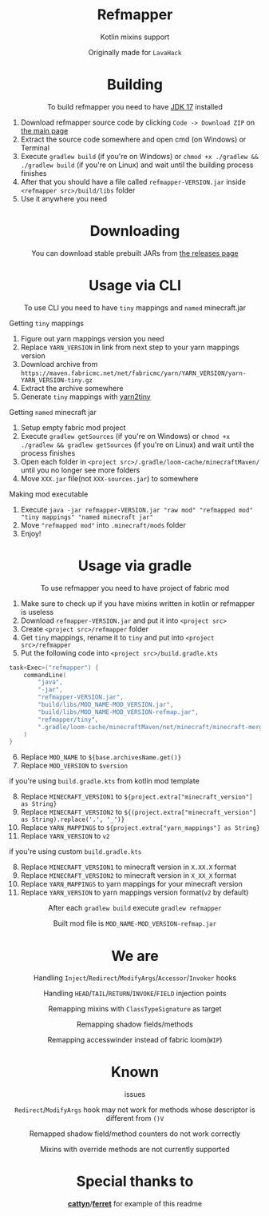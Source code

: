 <div align="center">

# Refmapper

Kotlin mixins support

Originally made for `LavaHack`

# Building

To build refmapper you need to have [JDK 17](https://www.oracle.com/java/technologies/javase/jdk17-archive-downloads.html) installed

</div>

1. Download refmapper source code by clicking `Code -> Download ZIP` on [the main page](https://github.com/kisman2000/refmapper)
2. Extract the source code somewhere and open cmd (on Windows) or Terminal
3. Execute `gradlew build` (if you're on Windows) or `chmod +x ./gradlew && ./gradlew build` (if you're on Linux) and wait until the building process finishes
4. After that you should have a file called `refmapper-VERSION.jar` inside `<refmapper src>/build/libs` folder
5. Use it anywhere you need

<div align="center">

# Downloading

You can download stable prebuilt JARs from [the releases page](https://github.com/kisman2000/refmapper/releases)

# Usage via CLI

To use CLI you need to have `tiny` mappings and `named` minecraft.jar

</div>

Getting `tiny` mappings

1. Figure out yarn mappings version you need
2. Replace `YARN_VERSION` in link from next step to your yarn mappings version
3. Download archive from `https://maven.fabricmc.net/net/fabricmc/yarn/YARN_VERSION/yarn-YARN_VERSION-tiny.gz`
4. Extract the archive somewhere
5. Generate `tiny` mappings with [yarn2tiny](https://github.com/kisman2000/yarn2tiny)

Getting `named` minecraft jar

1. Setup empty fabric mod project
2. Execute `gradlew getSources` (if you're on Windows) or `chmod +x ./gradlew && gradlew getSources` (if you're on Linux) and wait until the process finishes
3. Open each folder in `<project src>/.gradle/loom-cache/minecraftMaven/` until you no longer see more folders
4. Move `XXX.jar` file(not `XXX-sources.jar`) to somewhere

Making mod executable

1. Execute `java -jar refmapper-VERSION.jar "raw mod" "refmapped mod" "tiny mappings" "named minecraft jar"`
2. Move `"refmapped mod"` into `.minecraft/mods` folder
3. Enjoy!

<div align="center">

# Usage via gradle

To use refmapper you need to have project of fabric mod

</div>

1. Make sure to check up if you have mixins written in kotlin or refmapper is useless
2. Download `refmapper-VERSION.jar` and put it into `<project src>`
3. Create `<project src>/refmapper` folder
4. Get `tiny` mappings, rename it to `tiny` and put into `<project src>/refmapper`
5. Put the following code into `<project src>/build.gradle.kts`

```kotlin
task<Exec>("refmapper") {
    commandLine(
        "java",
        "-jar",
        "refmapper-VERSION.jar",
        "build/libs/MOD_NAME-MOD_VERSION.jar",
        "build/libs/MOD_NAME-MOD_VERSION-refmap.jar",
        "refmapper/tiny", 
        ".gradle/loom-cache/minecraftMaven/net/minecraft/minecraft-merged-project-root/MINECRAFT_VERSION1-net.fabricmc.yarn.MINECRAFT_VERSION2.YARN_MAPPINGS-YARN_VERSION/minecraft-merged-project-root-MINECRAFT_VERSION1-net.fabricmc.yarn.MINECRAFT_VERSION2.YARN_MAPPINGS-YARN_VERSION.jar"
    )
}
```

6. Replace `MOD_NAME` to `${base.archivesName.get()}`
7. Replace `MOD_VERSION` to `$version`

if you're using `build.gradle.kts` from kotlin mod template

8. Replace `MINECRAFT_VERSION1` to `${project.extra["minecraft_version"] as String}`
9. Replace `MINECRAFT_VERSION2` to `${(project.extra["minecraft_version"] as String).replace('.', '_')}`
10. Replace `YARN_MAPPINGS` to `${project.extra["yarn_mappings"] as String}`
11. Replace `YARN_VERSION` to `v2`

if you're using custom `build.gradle.kts`

8. Replace `MINECRAFT_VERSION1` to minecraft version in `X.XX.X` format 
9. Replace `MINECRAFT_VERSION2` to minecraft version in `X_XX_X` format 
10. Replace `YARN_MAPPINGS` to yarn mappings for your minecraft version 
11. Replace `YARN_VERSION` to yarn mappings version format(`v2` by default)

<div align="center">

After each `gradlew build` execute `gradlew refmapper`

Built mod file is `MOD_NAME-MOD_VERSION-refmap.jar`

# We are

Handling `Inject`/`Redirect`/`ModifyArgs`/`Accessor`/`Invoker` hooks

Handling `HEAD`/`TAIL`/`RETURN`/`INVOKE`/`FIELD` injection points

Remapping mixins with `ClassTypeSignature` as target

Remapping shadow fields/methods

Remapping accesswinder instead of fabric loom(`WIP`)

# Known
issues

`Redirect`/`ModifyArgs` hook may not work for methods whose descriptor is different from `()V`

Remapped shadow field/method counters do not work correctly

Mixins with override methods are not currently supported

# Special thanks to
[**cattyn**](https://github.com/cattyngmd)/[**ferret**](https://github.com/cattyngmd/ferret) for example of this readme

</div>
